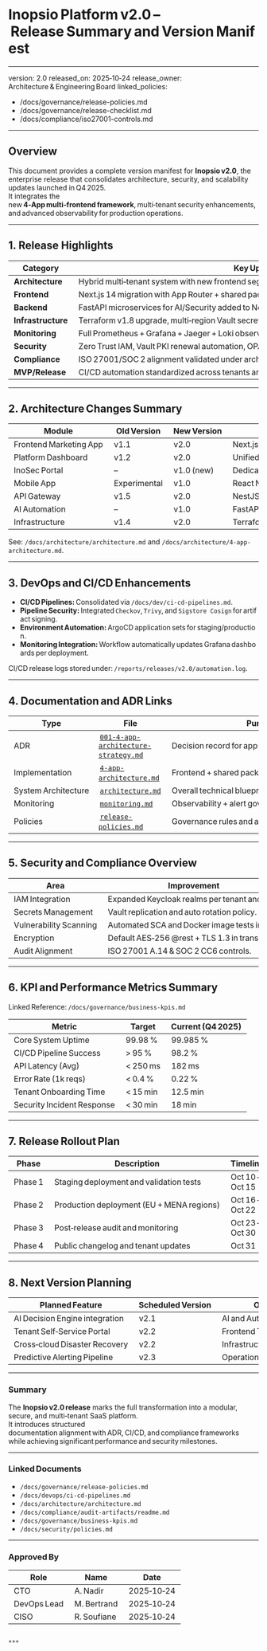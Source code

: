 # Inopsio Platform v2.0 – Release Summary and Version Manifest

---
version: 2.0
released_on: 2025‑10‑24
release_owner: Architecture & Engineering Board
linked_policies:
  - /docs/governance/release-policies.md
  - /docs/governance/release-checklist.md
  - /docs/compliance/iso27001-controls.md
---

## Overview

This document provides a complete version manifest for **Inopsio v2.0**, the enterprise release that consolidates architecture, security, and scalability updates
launched in Q4 2025.  
It integrates the new **4‑App multi‑frontend framework**, multi‑tenant security enhancements, and advanced observability for production operations.

---

## 1. Release Highlights

| Category | Key Updates |
|------------|-------------|
| **Architecture** | Hybrid multi‑tenant system with new frontend segmentation (marketing, platform, inosec, mobile). |
| **Frontend** | Next.js 14 migration with App Router + shared packages (@inopsio/ui, auth, api, utils). |
| **Backend** | FastAPI microservices for AI/Security added to NestJS service mesh. |
| **Infrastructure** | Terraform v1.8 upgrade, multi‑region Vault secrets replication, and ArgoCD automation. |
| **Monitoring** | Full Prometheus + Grafana + Jaeger + Loki observability stack bundled. |
| **Security** | Zero Trust IAM, Vault PKI renewal automation, OPA policy as code deployment. |
| **Compliance** | ISO 27001/SOC 2 alignment validated under architecture and audit controls. |
| **MVP/Release** | CI/CD automation standardized across tenants and cloud environments. |

---

## 2. Architecture Changes Summary

| Module | Old Version | New Version | Description |
|----------|--------------|--------------|--------------|
| Frontend Marketing App | v1.1 | v2.0 | Next.js 14 + Vercel Edge deployed static pages and CMS API. |
| Platform Dashboard | v1.2 | v2.0 | Unified CRM/ERP/Email/Workflow modules under monorepo. |
| InoSec Portal | – | v1.0 (new) | Dedicated multi‑tenant security product frontend. |
| Mobile App | Experimental | v1.0 | React Native (Expo) production build added. |
| API Gateway | v1.5 | v2.0 | NestJS GraphQL adapter and mTLS enabled. |
| AI Automation | – | v1.0 | FastAPI with Celery/Kafka for AI and workflow automations. |
| Infrastructure | v1.4 | v2.0 | Terraform modularization, multi‑region provisioning. |

See: `/docs/architecture/architecture.md` and `/docs/architecture/4-app-architecture.md`.

---

## 3. DevOps and CI/CD Enhancements

- **CI/CD Pipelines:** Consolidated via `/docs/dev/ci-cd-pipelines.md`.  
- **Pipeline Security:** Integrated `Checkov`, `Trivy`, and `Sigstore Cosign` for artifact signing.  
- **Environment Automation:** ArgoCD application sets for staging/production.  
- **Monitoring Integration:** Workflow automatically updates Grafana dashboards per deployment.

CI/CD release logs stored under: `/reports/releases/v2.0/automation.log`.

---

## 4. Documentation and ADR Links

| Type | File | Purpose |
|-------|--------|-----------|
| ADR | [`001-4-app-architecture-strategy.md`](../adr/001-4-app-architecture-strategy.md) | Decision record for app segmentation. |
| Implementation | [`4-app-architecture.md`](../architecture/4-app-architecture.md) | Frontend + shared package implementation spec. |
| System Architecture | [`architecture.md`](../architecture/architecture.md) | Overall technical blueprint. |
| Monitoring | [`monitoring.md`](../architecture/monitoring.md) | Observability + alert governance overview. |
| Policies | [`release-policies.md`](../governance/release-policies.md) | Governance rules and approvals. |

---

## 5. Security and Compliance Overview

| Area | Improvement | Evidence |
|--------|---------------|-----------|
| IAM Integration | Expanded Keycloak realms per tenant and app. | Audit Config (`/docs/security/policies.md`) |
| Secrets Management | Vault replication and auto rotation policy. | `/docs/compliance/audit-artifacts/` |
| Vulnerability Scanning | Automated SCA and Docker image tests in CI. | `/reports/security/pipeline.log` |
| Encryption | Default AES‑256 @rest + TLS 1.3 in transit. | Terraform SSM module logs |
| Audit Alignment | ISO 27001 A.14 & SOC 2 CC6 controls. | Compliance validation reports |

---

## 6. KPI and Performance Metrics Summary  

Linked Reference: `/docs/governance/business-kpis.md`

| Metric | Target | Current (Q4 2025) |
|----------|---------|------------------|
| Core System Uptime | 99.98 % | 99.985 % |
| CI/CD Pipeline Success | > 95 % | 98.2 % |
| API Latency (Avg) | < 250 ms | 182 ms |
| Error Rate (1k reqs) | < 0.4 % | 0.22 % |
| Tenant Onboarding Time | < 15 min | 12.5 min |
| Security Incident Response | < 30 min | 18 min |

---

## 7. Release Rollout Plan  

| Phase | Description | Timeline | Owner |
|---------|--------------|------------|--------|
| Phase 1 | Staging deployment and validation tests | Oct 10 – Oct 15 | DevOps Lead |
| Phase 2 | Production deployment (EU + MENA regions) | Oct 16 – Oct 22 | SRE Team |
| Phase 3 | Post‑release audit and monitoring | Oct 23 – Oct 30 | CISO |
| Phase 4 | Public changelog and tenant updates | Oct 31 | Product Team |

---

## 8. Next Version Planning

| Planned Feature | Scheduled Version | Owner |
|------------------|-------------------|--------|
| AI Decision Engine integration | v2.1 | AI and Automation Team |
| Tenant Self‑Service Portal | v2.2 | Frontend Team |
| Cross‑cloud Disaster Recovery | v2.2 | Infrastructure Lead |
| Predictive Alerting Pipeline | v2.3 | Operations Team |

---

### **Summary**

The **Inopsio v2.0 release** marks the full transformation into a modular, secure, and multi‑tenant SaaS platform.  
It introduces structured documentation alignment with ADR, CI/CD, and compliance frameworks while achieving significant performance and security milestones.

---

### **Linked Documents**
- `/docs/governance/release-policies.md`  
- `/docs/devops/ci-cd-pipelines.md`  
- `/docs/architecture/architecture.md`  
- `/docs/compliance/audit-artifacts/readme.md`  
- `/docs/governance/business-kpis.md`  
- `/docs/security/policies.md`  

---

### **Approved By**
| Role | Name | Date |
|--------|--------|--------|
| CTO | A. Nadir | 2025‑10‑24 |
| DevOps Lead | M. Bertrand | 2025‑10‑24 |
| CISO | R. Soufiane | 2025‑10‑24 |
```

***
